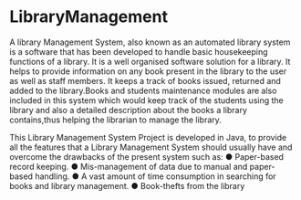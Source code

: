 # LibraryManagement
A library Management System, also known as an automated library system is a software that has been developed to handle basic housekeeping functions of a library. It is a well
organised software solution for a library. It helps to provide information on any book present in the library to the user as well as staff members. It keeps a track of books issued, returned and added to the library.Books and students maintenance modules are also included in this system which would keep track of the students using the library and also a detailed description about the books a library contains,thus helping the librarian to manage the library.

This Library Management System Project is developed in Java, to provide all the features that a Library Management System should usually have and overcome the drawbacks of the present system such as:
● Paper-based record keeping.
● Mis-management of data due to manual and paper-based handling.
● A vast amount of time consumption in searching for books and library management.
● Book-thefts from the library

